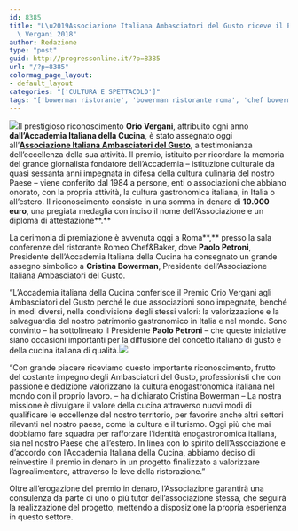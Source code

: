 ```yaml
---
id: 8385
title: "L\u2019Associazione Italiana Ambasciatori del Gusto riceve il Premio Orio\
  \ Vergani 2018"
author: Redazione
type: "post"
guid: http://progressonline.it/?p=8385
url: "/?p=8385"
colormag_page_layout:
- default_layout
categories: "['CULTURA E SPETTACOLO']"
tags: "['bowerman ristorante', 'bowerman ristorante roma', 'chef bowerman', 'chef italiani', 'chef stellati italiani', 'cristina bowerman', 'cucina italiana', 'premio orio vergani']"
---
```


![](https://progressonline.it/wp-content/uploads/2018/04/4.Roberto-Ariana_Bowerman_Marchi_Petroni-300x200.jpg)Il prestigioso riconoscimento **Orio Vergani**, attribuito ogni anno **dall’Accademia Italiana della Cucina**, è stato assegnato oggi all’[**Associazione Italiana Ambasciatori del Gusto**](https://mail.google.com/mail/u/0/ambasciatoridelgusto.it), a testimonianza dell’eccellenza della sua attività. Il premio, istituito per ricordare la memoria del grande giornalista fondatore dell’Accademia – istituzione culturale da quasi sessanta anni impegnata in difesa della cultura culinaria del nostro Paese – viene conferito dal 1984 a persone, enti o associazioni che abbiano onorato, con la propria attività, la cultura gastronomica italiana, in Italia o all’estero. Il riconoscimento consiste in una somma in denaro di **10.000 euro**, una pregiata medaglia con inciso il nome dell’Associazione e un diploma di attestazione**.**

La cerimonia di premiazione è avvenuta oggi a Roma**,** presso la sala conferenze del ristorante Romeo Chef&amp;Baker, dove **Paolo Petroni**, Presidente dell’Accademia Italiana della Cucina ha consegnato un grande assegno simbolico a **Cristina Bowerman**, Presidente dell’Associazione Italiana Ambasciatori del Gusto.

“L’Accademia italiana della Cucina conferisce il Premio Orio Vergani agli Ambasciatori del Gusto perché le due associazioni sono impegnate, benché in modi diversi, nella condivisione degli stessi valori: la valorizzazione e la salvaguardia del nostro patrimonio gastronomico in Italia e nel mondo. Sono convinto – ha sottolineato il Presidente **Paolo Petroni** – che queste iniziative siano occasioni importanti per la diffusione del concetto italiano di gusto e della cucina italiana di qualità.![](https://progressonline.it/wp-content/uploads/2018/04/2.Paolo-Marchi_Paolo-Petroni_Cristina-Bowerman-300x200.jpg)

“Con grande piacere riceviamo questo importante riconoscimento, frutto del costante impegno degli Ambasciatori del Gusto, professionisti che con passione e dedizione valorizzano la cultura enogastronomica italiana nel mondo con il proprio lavoro. – ha dichiarato Cristina Bowerman – La nostra missione è divulgare il valore della cucina attraverso nuovi modi di qualificare le eccellenze del nostro territorio, per favorire anche altri settori rilevanti nel nostro paese, come la cultura e il turismo. Oggi più che mai dobbiamo fare squadra per rafforzare l’identità enogastronomica italiana, sia nel nostro Paese che all’estero. In linea con lo spirito dell’Associazione e d’accordo con l’Accademia Italiana della Cucina, abbiamo deciso di reinvestire il premio in denaro in un progetto finalizzato a valorizzare l’agroalimentare, attraverso le leve della ristorazione.”

Oltre all’erogazione del premio in denaro, l’Associazione garantirà una consulenza da parte di uno o più tutor dell’associazione stessa, che seguirà la realizzazione del progetto, mettendo a disposizione la propria esperienza in questo settore.